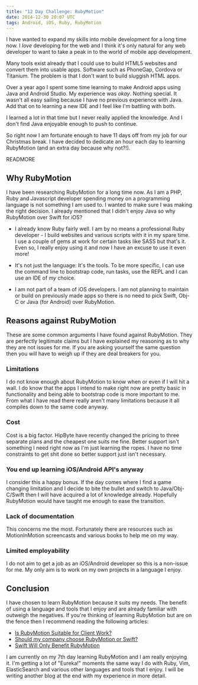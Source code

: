 ```yaml
---
title: "12 Day Challenge: RubyMotion"
date: 2014-12-30 20:07 UTC
tags: Android, iOS, Ruby, RubyMotion
---
```


I have wanted to expand my skills into mobile development for a long time now. I *love* developing for the web and I think it's only natural for any web developer to want to take a peak in to the world of mobile app development.

Many tools exist already that I could use to build HTML5 websites and convert them into usable apps. Software such as PhoneGap, Cordova or Titanium. The problem is that I don't want to build sluggish HTML apps.

Over a year ago I spent some time learning to make Android apps using Java and Android Studio. My experience was *okay*. Nothing special. It wasn't all easy sailing because I have no previous experience with Java. Add that on to learning a new IDE and I feel like I'm battling with both.

I learned a lot in that time but I never really applied the knowledge. And I don't find Java enjoyable enough to push to continue.

So right now I am fortunate enough to have 11 days off from my job for our Christmas break.  I have decided to dedicate an hour each day to learning RubyMotion (and an extra day because why not?!).

READMORE

## Why RubyMotion

I have been researching RubyMotion for a long time now. As I am a PHP, Ruby and Javascript developer spending money on a programming language is not something I am used to. I wanted to make sure I was making the right decision. I already mentioned that I didn't enjoy Java so why RubyMotion over Swift for iOS?

* I already know Ruby fairly well. I am by no means a professional Ruby developer - I build websites and various scripts with it in my spare time. I use a couple of gems at work for certain tasks like SASS but that's it. Even so, I really enjoy using it and now I have an excuse to use it even more!

* It's not just the language: It's the tools.  To be more specific, I can use the command line to bootstrap code, run tasks, use the REPL and I can use an IDE of *my* choice.

* I am not part of a team of iOS developers. I am not planning to maintain or build on previously made apps so there is no need to pick Swift, Obj-C or Java (for Android) over RubyMotion.

## Reasons against RubyMotion

These are some common arguments I have found against RubyMotion. They are perfectly legitimate claims but I have explained my reasoning as to why they are not issues for me. If you are asking yourself the same question then you will have to weigh up if they are deal breakers for you.

### Limitations

I do not know enough about RubyMotion to know when or even if I will hit a wall. I do know that the apps I intend to make right now are pretty basic in functionality and being able to bootstrap code is more important to me.  From what I have read there really aren't many limitations because it all compiles down to the same code anyway.

### Cost

Cost is a big factor. HipByte have recently changed the pricing to three separate plans and the cheapest one suits me fine.  Better support isn't something I need right now as I'm just learning the ropes. I have no time constraints to get shit done so better support just isn't necessary.

### You end up learning iOS/Android API's anyway

I consider this a happy bonus. If the day comes where I find a game changing limitation and I decide to bite the bullet and switch to Java/Obj-C/Swift then I will have acquired a lot of knowledge already. Hopefully RubyMotion would have taught me enough to ease the transition.


### Lack of documentation

This concerns me the most. Fortunately there are resources such as MotionInMotion screencasts and various books to help me on my way.

### Limited employability

I do not aim to get a job as an iOS/Android developer so this is a non-issue for me.  My only aim is to work on my own projects in a language I enjoy.

## Conclusion

I have chosen to learn RubyMotion because it suits my needs. The benefit of using a language and tools that I enjoy and are already familiar with outweigh the negatives.  If you're thinking of learning RubyMotion but are on the fence then I recommend reading the following articles:

* [Is RubyMotion Suitable for Client Work?](http://blog.motioninmotion.tv/is-rubymotion-suitable-for-client-work/)
* [Should my company choose RubyMotion or Swift?](http://blog.thefrontiergroup.com.au/2014/09/should-my-company-choose-rubymotion-or-swift/)
* [Swift Will Only Benefit RubyMotion](http://spector.io/swift-will-only-benefit-rubymotion/)

I am currently on my 7th day learning RubyMotion and I am really enjoying it.  I'm getting a lot of "Eureka!" moments the same way I do with Ruby, Vim, ElasticSearch and various other languages and tools that I enjoy.  I will be writing another blog at the end with my experience in more detail.
